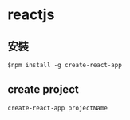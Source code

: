 # reactjs

## 安裝
```
$npm install -g create-react-app
```
## create project
```
create-react-app projectName
```
